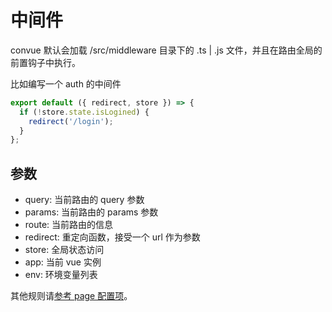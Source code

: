 # 中间件

convue 默认会加载 /src/middleware 目录下的 .ts | .js 文件，并且在路由全局的前置钩子中执行。

比如编写一个 auth 的中间件

```js
export default ({ redirect, store }) => {
  if (!store.state.isLogined) {
    redirect('/login');
  }
};
```

## 参数

- query: 当前路由的 query 参数
- params: 当前路由的 params 参数
- route: 当前路由的信息
- redirect: 重定向函数，接受一个 url 作为参数
- store: 全局状态访问
- app: 当前 vue 实例
- env: 环境变量列表

其他规则请[参考 page 配置项](/convue/zh/config/page)。
